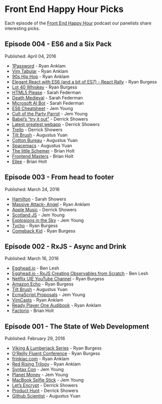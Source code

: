# Front End Happy Hour Picks
Each episode of the [Front End Happy Hour](http://frontendhappyhour.com) podcast our panelists share interesting picks.

## Episode 004 - ES6 and a Six Pack
Published: April 04, 2016
- [1Password](https://1password.com/features/) - Ryan Anklam
- [Vim Tabular](https://github.com/godlygeek/tabular) - Ryan Anklam
- [90s Hip Hop](spotify:user:bittersweetryan:playlist:2Fz6VlYg8ff2lZJro6SrPD) - Ryan Anklam
- [Elegant React with ES6 (and a bit of ES7) - React Rally](https://www.youtube.com/watch?v=GzChMXy-Es0) - Ryan Burgess
- [Lot 40 Whiskey](http://thewhiskeywash.com/2015/12/14/whisky-review-lot-40/) - Ryan Burgess
- [HTML5 Please](http://html5please.com/ ) - Sarah Federman
- [Death Medieval](https://twitter.com/DeathMedieval/status/715759543389708288) - Sarah Federman
- [Microsoft AI Bot](http://www.telegraph.co.uk/technology/2016/03/24/microsofts-teen-girl-ai-turns-into-a-hitler-loving-sex-robot-wit/) - Sarah Federman
- [ES6 Cheatsheet](http://exploringjs.com/es6/ch_overviews.html) - Jem Young
- [Cult of the Party Parrot](http://cultofthepartyparrot.com) - Jem Young
- [Babel’s “try it out”](https://babeljs.io/repl/) - Derrick Showers
- [Latest greatest webapp](https://github.com/derrickshowers/generator-latest-greatest-webapp) - Derrick Showers
- [Trello](https://trello.com/) - Derrick Showers
- [Tilt Brush](https://www.tiltbrush.com/) - Augustus Yuan
- [Cotton Bureau](https://cottonbureau.com/) - Augustus Yuan
- [Spacemacs](https://github.com/syl20bnr/spacemacs) - Augustus Yuan
- [The little Schemer](https://mitpress.mit.edu/books/little-schemer) - Brian Holt
- [Frontend Masters](https://frontendmasters.com/) - Brian Holt
- [Ellee](https://www.youtube.com/user/elleeduke) - Brian Holt


## Episode 003 - From head to footer
Published: March 24, 2016
- [Hamilton](https://www.youtube.com/watch?v=Zp9HUc9HraQ&list=PLUSRfoOcUe4avCXPg6tPgdZzu--hBXUYx) - Sarah Showers
- [Massive Attack-  Angel](https://www.youtube.com/watch?v=hbe3CQamF8k) - Ryan Anklam
- [Apple Music](http://www.apple.com/music/radio/) - Derrick Showers
- [Scotland JS](http://scotlandjs.com/) - Jem Young
- [Explosions in the Sky](https://www.youtube.com/watch?v=lsSIyk026P8) - Jem Young
- [Tycho](https://www.youtube.com/watch?v=Z6ih1aKeETk) - Ryan Burgess
- [Comeback Kid](https://www.youtube.com/watch?v=BHJEb6T9UKU) - Ryan Burgess


## Episode 002 - RxJS - Async and Drink
Published: March 16, 2016
- [Egghead.io](https://egghead.io/) - Ben Lesh
- [Egghead.io - RxJS Creating Observables from Scratch](https://egghead.io/lessons/rxjs-creating-observable-from-scratch) - Ben Lesh
- [Netflix UIE YouTube Channel](https://www.youtube.com/channel/UCGGRRqAjPm6sL3-WGBDnKJA) - Ryan Burgess
- [Amazon Echo](http://www.amazon.com/Amazon-SK705DI-Echo/dp/B00X4WHP5E) - Ryan Burgess
- [Tilt Brush](https://www.tiltbrush.com/) - Augustus Yuan
- [EcmaScript Proposals](https://github.com/tc39/ecma262) - Jem Young
- [VimCasts](http://vimcasts.org/) - Ryan Anklam
- [Ready Player One Audibook](http://www.audible.com/pd/Sci-Fi-Fantasy/Ready-Player-One-Audiobook/B005FRGT44/) - Ryan Anklam
- [Factorio](https://www.factorio.com/) - Brian Holt


## Episode 001 - The State of Web Development
Published: February 29, 2016
- [Viking & Lumberjack Series](https://www.youtube.com/playlist?list=PL95LOQw9SLWwWL7TOgTf5m3d6B8FPF56x) - Ryan Burgess
- [O’Reilly Fluent Conference](http://conferences.oreilly.com/fluent/) - Ryan Burgess
- [frinkiac.com](https://frinkiac.com/) - Ryan Anklam
- [Red Rising Trilogy](http://www.redrisingbook.com/) - Ryan Anklam
- [Syntax Con](https://2016.syntaxcon.com/) - Jem Young
- [Planet Money](http://www.npr.org/sections/money/) - Jem Young
- [MacBook Selfie Stick](http://macbookselfiestick.com/) - Jem Young
- [Let’s Encrypt](https://letsencrypt.org/) - Derrick Showers
- [Product Hunt](https://www.producthunt.com/) - Derrick Showers
- [Github Scientist](http://githubengineering.com/scientist/) - Augustus Yuan
